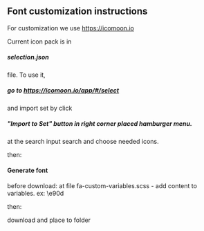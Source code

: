 ## Font customization instructions

For customization we use https://icomoon.io

Current icon pack is in 
##### selection.json 
file.
To use it, 
##### go to https://icomoon.io/app/#/select 
and import set by click
##### "Import to Set" button in right corner placed hamburger menu.

at the search input search and choose needed icons.

then:

#### Generate font

before download:
at file
fa-custom-variables.scss - add content to variables.
ex: \e90d

then:

download and place to folder

